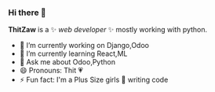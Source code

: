 ### Hi there 👋


**ThitZaw** is a ✨ _web developer_ ✨ mostly working with python.

- 🔭 I’m currently working on Django,Odoo
- 🌱 I’m currently learning React,ML
- 💬 Ask me about Odoo,Python
- 😄 Pronouns: Thit :heartpulse:
- ⚡ Fun fact: I'm a Plus Size girls :girl: writing code

